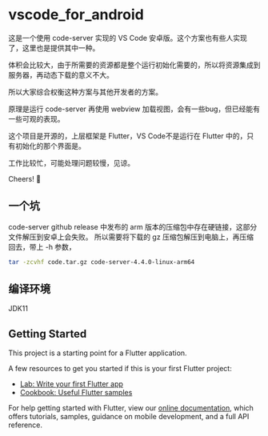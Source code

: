 # vscode_for_android

这是一个使用 code-server 实现的 VS Code 安卓版。这个方案也有些人实现了，这里也是提供其中一种。

体积会比较大，由于所需要的资源都是整个运行初始化需要的，所以将资源集成到服务器，再动态下载的意义不大。

所以大家综合权衡这种方案与其他开发者的方案。

原理是运行 code-server 再使用 webview 加载视图，会有一些bug，但已经能有一些可观的表现。

这个项目是开源的，上层框架是 Flutter，VS Code不是运行在 Flutter 中的，只有初始化的那个界面是。

工作比较忙，可能处理问题较慢，见谅。

Cheers! 🍻

## 一个坑
code-server github release 中发布的 arm 版本的压缩包中存在硬链接，这部分文件解压到安卓上会失败。
所以需要将下载的 gz 压缩包解压到电脑上，再压缩回去，带上 -h 参数，
```sh
tar -zcvhf code.tar.gz code-server-4.4.0-linux-arm64
```

## 编译环境

JDK11

## Getting Started

This project is a starting point for a Flutter application.

A few resources to get you started if this is your first Flutter project:

- [Lab: Write your first Flutter app](https://flutter.dev/docs/get-started/codelab)
- [Cookbook: Useful Flutter samples](https://flutter.dev/docs/cookbook)

For help getting started with Flutter, view our
[online documentation](https://flutter.dev/docs), which offers tutorials,
samples, guidance on mobile development, and a full API reference.
